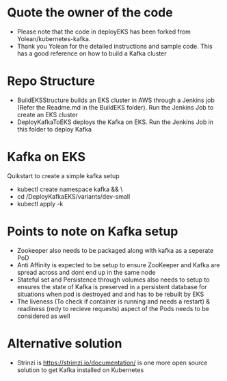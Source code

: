 # Quote the owner of the code
- Please note that the code in deployEKS has been forked from Yolean/kubernetes-kafka.
- Thank you Yolean for the detailed instructions and sample code. This has a good reference on how to build a Kafka cluster 

# Repo Structure
- BuildEKSStructure builds an EKS cluster in AWS through a Jenkins job (Refer the Readme.md in the BuildEKS folder). Run the Jenkins Job to create an EKS cluster
- DeployKafkaToEKS deploys the Kafka on EKS. Run the Jenkins Job in this folder to deploy Kafka


# Kafka on EKS
Quikstart to create a simple kafka setup 
- kubectl create namespace kafka && \
- cd /DeployKafkaEKS/variants/dev-small
- kubectl apply -k 

# Points to note on Kafka setup
- Zookeeper also needs to be packaged along with kafka as a seperate PoD 
- Anti Affinity is expected to be setup to ensure ZooKeeper and Kafka are spread across and dont end up in the same node
- Stateful set and Persistence through volumes also needs to setup to ensures the state of Kafka is preserved in a persistent 
database for situations when pod is destroyed and and has to be rebuilt by EKS
- The liveness (To check if container is running and needs a restart) & readiness (redy to recieve requests) aspect of the Pods needs to be considered as well

# Alternative solution
- Strinzi is https://strimzi.io/documentation/ is one more open source solution to get Kafka installed on Kubernetes 
